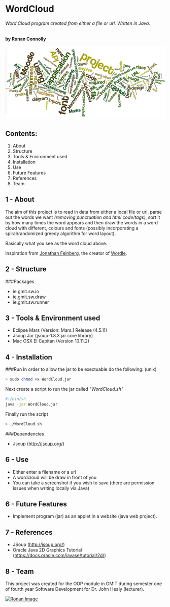 # WordCloud
###### Word Cloud program created from either a file or url. Written in Java.
**by Ronan Connolly**  

![oopAss cover](https://github.com/RonanC/WordCloud/blob/master/cover.png "oopAss cover")

Contents:
---------
1. About
2. Structure
3. Tools & Environment used
4. Installation
5. Use
6. Future Features
7. References
8. Team

1 - About
---
The aim of this project is to read in data from either a local file or url, parse out the words we want *(removing punctuation and html code/tags)*, sort it by how many times the word appears and then draw the words in a word cloud with different, colours and fonts (possibly incorporating a spiral/randomized greedy algorithm for word layout).

Basically what you see as the word cloud above.

Inspiration from [Jonathan Feinberg](http://mrfeinberg.com/), the creator of [Wordle](http://www.wordle.net/).


2 - Structure
---
###Packages
- ie.gmit.sw.io
- ie.gmit.sw.draw
- ie.gmit.sw.runner


3 - Tools & Environment used
---
- Eclipse Mars (Version: Mars.1 Release (4.5.1))
- Jsoup Jar (jsoup-1.8.3.jar core library)
- Mac OSX El Capitan (Version 10.11.2)


4 - Installation
---
###Run
In order to allow the jar to be exectuable do the following: (unix)
```sh
> sudo chmod +x WordCloud.jar
```

Next create a script to run the jar called *"WordCloud.sh"*
```sh
#!/bin/sh
java -jar WordCloud.jar
```

Finally run the script  
```sh
> ./WordCloud.sh
```

###Dependencies  
- Jsoup (http://jsoup.org/)

6 - Use
---
- Either enter a filename or a url
- A wordcloud will be draw in front of you
- You can take a screenshot if you wish to save (there are permission issues when writing locally via Java)


6 - Future Features
---
- Implement program (jar) as an applet in a website (java web project).


7 - References
---
- JSoup (http://jsoup.org/)
- Oracle Java 2D Graphics Tutorial (https://docs.oracle.com/javase/tutorial/2d/)



8 - Team
---
This project was created for the OOP module in GMIT during semester one of fourth year Software Development for Dr. John Healy (lecturer).

<a href="https://github.com/RonanC"><img src="https://github.com/RonanC/DodgySpike/blob/master/PromoImages/Ronan.png" width="100px" height="100px" title="Ronan" alt="Ronan Image"/></a>
